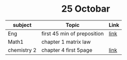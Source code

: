 <div align='center'><h1>25 Octobar</h1></div>

|subject | Topic | Link |
| -------- | -------- |-----------|
| Eng | first 45 min of preposition| [link]()    |
| Math1 |chapter 1 matrix law|      |  [link]()  |
| chemistry 2| chapter 4 first 5page |  [link]()  | 

